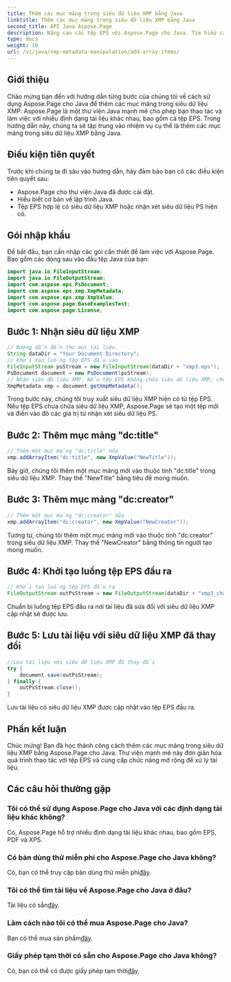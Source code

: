 ```yaml
---
title: Thêm các mục mảng trong siêu dữ liệu XMP bằng Java
linktitle: Thêm các mục mảng trong siêu dữ liệu XMP bằng Java
second_title: API Java Aspose.Page
description: Nâng cao các tệp EPS với Aspose.Page cho Java. Tìm hiểu cách thêm các mục mảng vào siêu dữ liệu XMP một cách dễ dàng. Hãy làm theo hướng dẫn từng bước của chúng tôi ngay bây giờ!
type: docs
weight: 10
url: /vi/java/xmp-metadata-manipulation/add-array-items/
---
```

## Giới thiệu
Chào mừng bạn đến với hướng dẫn từng bước của chúng tôi về cách sử dụng Aspose.Page cho Java để thêm các mục mảng trong siêu dữ liệu XMP. Aspose.Page là một thư viện Java mạnh mẽ cho phép bạn thao tác và làm việc với nhiều định dạng tài liệu khác nhau, bao gồm cả tệp EPS. Trong hướng dẫn này, chúng ta sẽ tập trung vào nhiệm vụ cụ thể là thêm các mục mảng trong siêu dữ liệu XMP bằng Java.
## Điều kiện tiên quyết
Trước khi chúng ta đi sâu vào hướng dẫn, hãy đảm bảo bạn có các điều kiện tiên quyết sau:
- Aspose.Page cho thư viện Java đã được cài đặt.
- Hiểu biết cơ bản về lập trình Java.
- Tệp EPS hợp lệ có siêu dữ liệu XMP hoặc nhận xét siêu dữ liệu PS hiện có.
## Gói nhập khẩu
Để bắt đầu, bạn cần nhập các gói cần thiết để làm việc với Aspose.Page. Bao gồm các dòng sau vào đầu tệp Java của bạn:
```java
import java.io.FileInputStream;
import java.io.FileOutputStream;
import com.aspose.eps.PsDocument;
import com.aspose.eps.xmp.XmpMetadata;
import com.aspose.eps.xmp.XmpValue;
import com.aspose.page.BaseExamplesTest;
import com.aspose.page.License;
```
## Bước 1: Nhận siêu dữ liệu XMP
```java
// Đường dẫn đến thư mục tài liệu.
String dataDir = "Your Document Directory";
// Khởi tạo luồng tệp EPS đầu vào
FileInputStream psStream = new FileInputStream(dataDir + "xmp3.eps");
PsDocument document = new PsDocument(psStream);
// Nhận siêu dữ liệu XMP. Nếu tệp EPS không chứa siêu dữ liệu XMP, chúng tôi sẽ nhận được một tệp mới chứa đầy các giá trị từ nhận xét siêu dữ liệu PS (%%Creator, %%CreatDate, %%Title, v.v.)
XmpMetadata xmp = document.getXmpMetadata();
```
Trong bước này, chúng tôi truy xuất siêu dữ liệu XMP hiện có từ tệp EPS. Nếu tệp EPS chưa chứa siêu dữ liệu XMP, Aspose.Page sẽ tạo một tệp mới và điền vào đó các giá trị từ nhận xét siêu dữ liệu PS.
## Bước 2: Thêm mục mảng "dc:title"
```java
// Thêm một mục mảng "dc:title" nữa
xmp.addArrayItem("dc:title", new XmpValue("NewTitle"));
```
Bây giờ, chúng tôi thêm một mục mảng mới vào thuộc tính "dc:title" trong siêu dữ liệu XMP. Thay thế "NewTitle" bằng tiêu đề mong muốn.
## Bước 3: Thêm mục mảng "dc:creator"
```java
// Thêm một mục mảng "dc:creator" nữa
xmp.addArrayItem("dc:creator", new XmpValue("NewCreator"));
```
Tương tự, chúng tôi thêm một mục mảng mới vào thuộc tính "dc:creator" trong siêu dữ liệu XMP. Thay thế "NewCreator" bằng thông tin người tạo mong muốn.
## Bước 4: Khởi tạo luồng tệp EPS đầu ra
```java
// Khởi tạo luồng tệp EPS đầu ra
FileOutputStream outPsStream = new FileOutputStream(dataDir + "xmp3_changed.eps");
```
Chuẩn bị luồng tệp EPS đầu ra nơi tài liệu đã sửa đổi với siêu dữ liệu XMP cập nhật sẽ được lưu.
## Bước 5: Lưu tài liệu với siêu dữ liệu XMP đã thay đổi
```java
//Lưu tài liệu với siêu dữ liệu XMP đã thay đổi
try {			
    document.save(outPsStream);
} finally {
    outPsStream.close();
}
```
Lưu tài liệu có siêu dữ liệu XMP được cập nhật vào tệp EPS đầu ra.
## Phần kết luận
Chúc mừng! Bạn đã học thành công cách thêm các mục mảng trong siêu dữ liệu XMP bằng Aspose.Page cho Java. Thư viện mạnh mẽ này đơn giản hóa quá trình thao tác với tệp EPS và cung cấp chức năng mở rộng để xử lý tài liệu.
## Các câu hỏi thường gặp

### Tôi có thể sử dụng Aspose.Page cho Java với các định dạng tài liệu khác không?
Có, Aspose.Page hỗ trợ nhiều định dạng tài liệu khác nhau, bao gồm EPS, PDF và XPS.
### Có bản dùng thử miễn phí cho Aspose.Page cho Java không?
 Có, bạn có thể truy cập bản dùng thử miễn phí[đây](https://releases.aspose.com/).
### Tôi có thể tìm tài liệu về Aspose.Page cho Java ở đâu?
 Tài liệu có sẵn[đây](https://reference.aspose.com/page/java/).
### Làm cách nào tôi có thể mua Aspose.Page cho Java?
 Bạn có thể mua sản phẩm[đây](https://purchase.aspose.com/buy).
### Giấy phép tạm thời có sẵn cho Aspose.Page cho Java không?
 Có, bạn có thể có được giấy phép tạm thời[đây](https://purchase.aspose.com/temporary-license/).